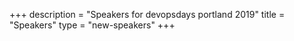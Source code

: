 +++
description = "Speakers for devopsdays portland 2019"
title = "Speakers"
type = "new-speakers"
+++